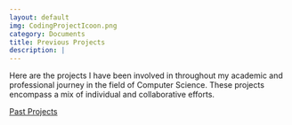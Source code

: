 ```yaml
---
layout: default
img: CodingProjectIcoon.png
category: Documents
title: Previous Projects
description: |
---
```

  Here are the projects I have been involved in throughout my academic and professional journey in the field of Computer Science. These projects encompass a mix of individual and collaborative efforts. 
  
  [Past Projects](http://www.github.com/zacklacanna)
